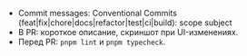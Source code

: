 - Commit messages: Conventional Commits (feat|fix|chore|docs|refactor|test|ci|build): scope subject
- В PR: короткое описание, скриншот при UI-изменениях.
- Перед PR: `pnpm lint` и `pnpm typecheck`.
